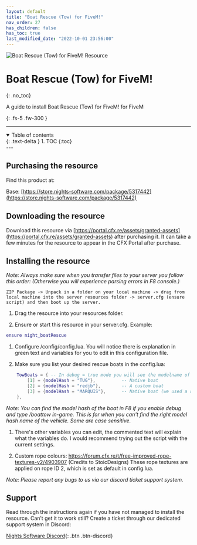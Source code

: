```yaml
---
layout: default
title: "Boat Rescue (Tow) for FiveM!"
nav_order: 27
has_children: false
has_toc: true
last_modified_date: "2022-10-01 23:56:00"
---
```


<img class="cover-img" src="/assets/img/boatRescue.png" alt="Boat Rescue (Tow) for FiveM! Resource" draggable="false">

# Boat Rescue (Tow) for FiveM!
{: .no_toc}

A guide to install Boat Rescue (Tow) for FiveM! for FiveM

{: .fs-5 .fw-300 }

---
<details open markdown="block">
  <summary>
    Table of contents
  </summary>
  {: .text-delta }
1. TOC
{:toc}
</details>
---

## Purchasing the resource

Find this product at:

Base: [https://store.nights-software.com/package/5317442](https://store.nights-software.com/package/5317442)

## Downloading the resource

Download this resource via [https://portal.cfx.re/assets/granted-assets](https://portal.cfx.re/assets/granted-assets) after purchasing it. It can take a few minutes for the resource to appear in the CFX Portal after purchase.

## Installing the resource

*Note: Always make sure when you transfer files to your server you follow this order: (Otherwise you will experience parsing errors in F8 console.)*

```
ZIP Package -> Unpack in a folder on your local machine -> drag from local machine into the server resources folder -> server.cfg (ensure script) and then boot up the server.
```

1. Drag the resource into your resources folder.

1. Ensure or start this resource in your server.cfg. Example:
```lua
ensure night_boatRescue
```

1. Configure /config/config.lua. You will notice there is explanation in green text and variables for you to edit in this configuration file.

1. Make sure you list your desired rescue boats in the config.lua:

```lua
    TowBoats = { -- In debug = true mode you will see the modelname of the vehicle your in once you perform the boattow command, press F8 to see the actual modelHash name which is read by the script.
        [1] = {modelHash = "TUG"},          -- Native boat
        [2] = {modelHash = "redjb"},        -- A custom boat
        [3] = {modelHash = "MARQUIS"},      -- Native boat (we used a replace boat)
    },
```

*Note: You can find the model hash of the boat in F8 if you enable debug and type /boattow in-game. This is for when you can't find the right model hash name of the vehicle. Some are case sensitive.*

1. There's other variables you can edit, the commented text will explain what the variables do. I would recommend trying out the script with the current settings.

1. Custom rope colours: https://forum.cfx.re/t/free-improved-rope-textures-v2/4903907 (Credits to StoicDesigns) These rope textures are applied on rope ID 2, which is set as default in config.lua.

*Note: Please report any bugs to us via our discord ticket support system.*

## Support

Read through the instructions again if you have not managed to install the resource. Can’t get it to work still? Create a ticket through our dedicated support system in Discord:

[Nights Software Discord](https://discord.nights-software.com){: .btn .btn-discord}
